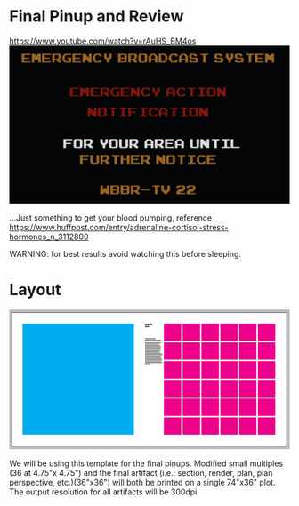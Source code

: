 # Final Pinup and Review
https://www.youtube.com/watch?v=rAuHS_BM4os
![EAS](/images/EAS.PNG)

...Just something to get your blood pumping, reference https://www.huffpost.com/entry/adrenaline-cortisol-stress-hormones_n_3112800

WARNING: for best results avoid watching this before sleeping.

# Layout
![Final Layout](/images/finalLayout.PNG)

We will be using this template for the final pinups.  Modified small multiples (36 at 4.75"x 4.75") and the final artifact (i.e.: section, render, plan, plan perspective, etc.)(36"x36") will both be printed on a single 74"x36" plot.  The output resolution for all artifacts will be 300dpi
